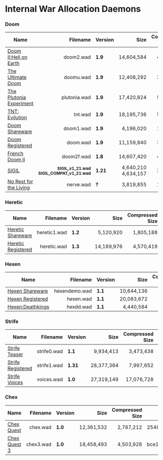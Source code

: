 # Internal War Allocation Daemons

### Doom 
| Name| Filename| Version| Size| Compressed Size| MD5 Checksum |
|-----|--------:|--------|----:|---------------:|--------------|
| [Doom II:Hell on Earth](doom2.7z) | doom2.wad|  **1.9** | 14,604,584 | 4,550,451 | 25e1459ca71d321525f84628f45ca8cd |
| [The Ultimate Doom](doomu.7z) | doomu.wad | **1.9** | 12,408,292 | 3,427,446 | c4fe9fd920207691a9f493668e0a2083 |
| [The Plutonia Experiment](plutonia.7z) | plutonia.wad | **1.9** | 17,420,824| 5,338,603| 75c8cf89566741fa9d22447604053bd7 |
| [TNT: Evilution](tnt.7z) | tnt.wad | **1.9** | 18,195,736 | 5,770,107| 4e158d9953c79ccf97bd0663244cc6b6 |
| [Doom Shareware](doom1.7z) | doom1.wad | **1.9** | 4,196,020 | 1,361,708 | f0cefca49926d00903cf57551d901abe |
| [Doom Registered](doom.7z) | doom.wad | **1.9** | 11,159,840 | 3,137,713| 1cd63c5ddff1bf8ce844237f580e9cf3 |
| [ French Doom II](doom2f.7z) | doom2f.wad | **1.8** | 14,607,420 | 4,553,627 | 3cb02349b3df649c86290907eed64e7b |
| [SIGIL](sigil.7z) | **<sup>SIGIL_v1_21.wad<br>SIGIL_COMPAT_v1_21.wad</sup>** | **1.21** | 4,640,210<br>4,634,157 | 3,248,419 | 743d6323cb2b9be24c258ff0fc350883<br>573f3f178c76709f512089ed15484391 |
| [No Rest for the Living](nerve.7z) | nerve.wad | **?** | 3,819,855 | 1,354,560 | 967d5ae23daf45196212ae1b605da3b0 |


### Heretic 
| Name| Filename| Version| Size| Compressed Size| MD5 Checksum |
|-----|--------:|--------|----:|---------------:|--------------|
[ Heretic Shareware](heretic1.7z) | heretic1.wad | **1.2** | 5,120,920| 1,805,188 | ae779722390ec32fa37b0d361f7d82f8 |
| [Heretic Registered](heretic.7z)| heretic.wad | **1.3** | 14,189,976| 4,570,419 | 66d686b1ed6d35ff103f15dbd30e0341 |


### Hexen 
| Name| Filename| Version| Size| Compressed Size| MD5 Checksum |
|-----|--------:|--------|----:|---------------:|--------------|
| [Hexen Shareware](hexendemo.7z) | hexendemo.wad| **1.1** | 10,644,136 | 4,081,812 | 876a5a44c7b68f04b3bb9bc7a5bd69d6 |
| [Hexen Registered](hexen.7z) | hexen.wad | **1.1** | 20,083,672 | 6,823,358 | abb033caf81e26f12a2103e1fa25453f |
| [Hexen:Deathkings](hexdd.7z) | hexdd.wad|  **1.1**| 4,440,584| 996,778 | 78d5898e99e220e4de64edaa0e479593 |


### Strife 
| Name| Filename| Version| Size| Compressed Size| MD5 Checksum |
|-----|--------:|--------|----:|---------------:|--------------|
| [Strife Teaser](strife0.7z) | strife0.wad | **1.1** | 9,934,413 | 3,473,438 | bb545b9c4eca0ff92c14d466b3294023 |
| [Strife Registered](strife1.7z) | strife1.wad | **1.31** | 28,377,364 | 7,997,652 | 2fed2031a5b03892106e0f117f17901f |
| [Strife Voices](voices.7z) | voices.wad | **1.0** | 27,319,149 | 17,076,728 | 082234d6a3f7086424856478b5aa9e95 |


### Chex
| Name| Filename| Version| Size| Compressed Size| MD5 Checksum |
|-----|--------:|--------|----:|---------------:|--------------|
| [Chex Quest](chex.7z) | chex.wad | **1.0** | 12,361,532| 2,787,212 | 25485721882b050afa96a56e5758dd52 |
| [Chex Quest 3](chex3.7z) | chex3.wad | **1.0** | 18,458,493| 4,503,928 | bce163d06521f9d15f9686786e64df13 |
